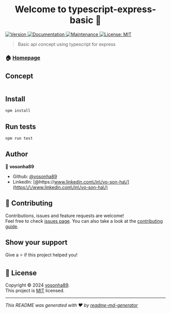 <h1 align="center">Welcome to typescript-express-basic 👋</h1>
<p>
  <a href="https://www.npmjs.com/package/typescript-express-basic" target="_blank">
    <img alt="Version" src="https://img.shields.io/npm/v/typescript-express-basic.svg">
  </a>
  <a href="https://github.com/vosonha89/typescript-express-basic#readme" target="_blank">
    <img alt="Documentation" src="https://img.shields.io/badge/documentation-yes-brightgreen.svg" />
  </a>
  <a href="https://github.com/vosonha89/typescript-express-basic/graphs/commit-activity" target="_blank">
    <img alt="Maintenance" src="https://img.shields.io/badge/Maintained%3F-yes-green.svg" />
  </a>
  <a href="https://github.com/vosonha89/typescript-express-basic/blob/master/LICENSE" target="_blank">
    <img alt="License: MIT" src="https://img.shields.io/github/license/vosonha89/typescript-express-basic" />
  </a>
</p>

> Basic api concept using typescript for express

### 🏠 [Homepage](https://github.com/vosonha89/typescript-express-basic#readme)

## Concept

```sh

```

## Install

```sh
npm install
```

## Run tests

```sh
npm run test
```

## Author

👤 **vosonha89**

* Github: [@vosonha89](https://github.com/vosonha89)
* LinkedIn: [@https:\/\/www.linkedin.com\/in\/vo-son-ha\/](https:\/\/www.linkedin.com\/in\/vo-son-ha\/)

## 🤝 Contributing

Contributions, issues and feature requests are welcome!<br />Feel free to check [issues page](https://github.com/vosonha89/typescript-express-basic/issues). You can also take a look at the [contributing guide](https://github.com/vosonha89/typescript-express-basic/blob/master/CONTRIBUTING.md).

## Show your support

Give a ⭐️ if this project helped you!

## 📝 License

Copyright © 2024 [vosonha89](https://github.com/vosonha89).<br />
This project is [MIT](https://github.com/vosonha89/typescript-express-basic/blob/master/LICENSE) licensed.

***
_This README was generated with ❤️ by [readme-md-generator](https://github.com/kefranabg/readme-md-generator)_